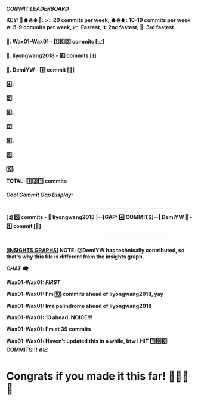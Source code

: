 **_COMMIT LEADERBOARD_**

**KEY: 💎⬆️🔥⬆️💎: >= 20 commits per week, ⬆️🔥⬆️: 10-19 commits per week 🔥: 5-9 commits per week, 📈: Fastest, ⏫: 2nd fastest, 🔼: 3rd fastest**

**🥇. Wax01-Wax01 - 1️⃣0️⃣7️⃣ commits [📈]**

**🥈. liyongwang2018 - 6️⃣ commits [⏫]**

**🥉. DemiYW - 1️⃣ commit [🔼]**

**4️⃣.**

**5️⃣.**

**6️⃣.**

**7️⃣.**

**8️⃣.**

**9️⃣.**

**🔟.**

**TOTAL: 1️⃣2️⃣1️⃣ commits**

**_Cool Commit Gap Display:_**

                                      ____________________________

**[⏫] 5️⃣ commits - 🥈 liyongwang2018 |--[GAP:  4️⃣ COMMITS]--| DemiYW 🥉 - 1️⃣ commit [🔼]**
   
                                      ‾‾‾‾‾‾‾‾‾‾‾‾‾‾‾‾‾‾‾‾‾‾‾‾‾‾‾‾

**[\[INSIGHTS GRAPHS\]](https://github.com/Wax01-Wax01/Minecraft-modded/graphs/contributors) NOTE: @DemiYW has technically contributed, so that's why this file is different from the insights graph.**

_**CHAT 🗨️**_

**Wax01-Wax01: _FIRST_**

**Wax01-Wax01: I'm 🔟 commits ahead of liyongwang2018, yay**

**Wax01-Wax01: Ima palindrome ahead of liyongwang2018**

**Wax01-Wax01: 13 ahead, NOICE!!!**

**Wax01-Wax01: I'm at 39 commits**

**Wax01-Wax01: Haven't updated this in a while, btw I HIT 1️⃣0️⃣0️⃣ COMMITS!!! 🔥📈**

# Congrats if you made it this far! 💎🎉🚀🌟
